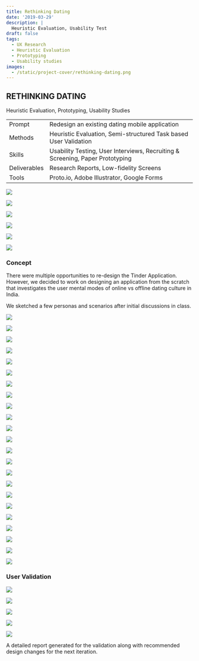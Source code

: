 ```yaml
---
title: Rethinking Dating
date: '2019-03-29'
description: |
  Heuristic Evaluation, Usability Test
draft: false
tags:
  - UX Research
  - Heuristic Evaluation
  - Prototyping
  - Usability studies
images:
  - /static/project-cover/rethinking-dating.png
---
```


## RETHINKING DATING

Heuristic Evaluation, Prototyping, Usability Studies

|              |                                                                               |
| ------------ | ----------------------------------------------------------------------------- |
| Prompt       | Redesign an existing dating mobile application                                |
| Methods      | Heuristic Evaluation, Semi-structured Task based User Validation              |
| Skills       | Usability Testing, User Interviews, Recruiting & Screening, Paper Prototyping |
| Deliverables | Research Reports, Low-fidelity Screens                                        |
| Tools        | Proto.io, Adobe Illustrator, Google Forms                                     |

![](/static/projects/rethinking-dating/01.png)

<ListGallery wbg={true}>

![](/static/projects/rethinking-dating/02.png)

![](/static/projects/rethinking-dating/03.png)

![](/static/projects/rethinking-dating/04.png)

</ListGallery>

<ListGallery wbg={true}>

![](/static/projects/rethinking-dating/05.png)

![](/static/projects/rethinking-dating/06.png)

</ListGallery>

### Concept

There were multiple opportunities to re-design the Tinder Application. However, we decided to work on designing an application from the scratch that investigates the user mental modes of online vs offline dating culture in India.

We sketched a few personas and scenarios after initial discussions in class.

![](/static/projects/rethinking-dating/07.png)

<ListGallery wbg={true}>

![](/static/projects/rethinking-dating/08.png)

![](/static/projects/rethinking-dating/09.png)

![](/static/projects/rethinking-dating/10.png)

</ListGallery>

<ListGallery wbg={true}>

![](/static/projects/rethinking-dating/11.png)

![](/static/projects/rethinking-dating/12.png)

![](/static/projects/rethinking-dating/13.png)

![](/static/projects/rethinking-dating/14.png)

![](/static/projects/rethinking-dating/15.png)

![](/static/projects/rethinking-dating/16.png)

</ListGallery>

<ListGallery wbg={true}>

![](/static/projects/rethinking-dating/17.png)

![](/static/projects/rethinking-dating/18.png)

![](/static/projects/rethinking-dating/19.png)

![](/static/projects/rethinking-dating/20.png)

![](/static/projects/rethinking-dating/21.png)

![](/static/projects/rethinking-dating/22.png)

![](/static/projects/rethinking-dating/23.png)

</ListGallery>

<ListGallery wbg={true}>

![](/static/projects/rethinking-dating/24.png)

![](/static/projects/rethinking-dating/25.png)

![](/static/projects/rethinking-dating/26.png)

![](/static/projects/rethinking-dating/27.png)

![](/static/projects/rethinking-dating/28.png)

![](/static/projects/rethinking-dating/29.png)

</ListGallery>

### User Validation

<ListGallery wbg={true}>

![](/static/projects/rethinking-dating/30.png)

![](/static/projects/rethinking-dating/31.png)

</ListGallery>

![](/static/projects/rethinking-dating/32.png)

![](/static/projects/rethinking-dating/33.png)

![](/static/projects/rethinking-dating/34.png)

A detailed report generated for the validation along with recommended design changes for the next iteration.
